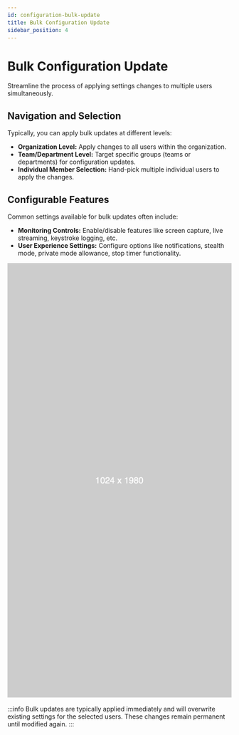 ```yaml
---
id: configuration-bulk-update
title: Bulk Configuration Update
sidebar_position: 4
---
```


# Bulk Configuration Update

Streamline the process of applying settings changes to multiple users simultaneously.

## Navigation and Selection

Typically, you can apply bulk updates at different levels:

*   **Organization Level:** Apply changes to all users within the organization.
*   **Team/Department Level:** Target specific groups (teams or departments) for configuration updates.
*   **Individual Member Selection:** Hand-pick multiple individual users to apply the changes.

## Configurable Features

Common settings available for bulk updates often include:

*   **Monitoring Controls:** Enable/disable features like screen capture, live streaming, keystroke logging, etc.
*   **User Experience Settings:** Configure options like notifications, stealth mode, private mode allowance, stop timer functionality.

![Screenshot: Bulk Configuration Update](/img/add-department.png)

:::info
Bulk updates are typically applied immediately and will overwrite existing settings for the selected users. These changes remain permanent until modified again.
::: 